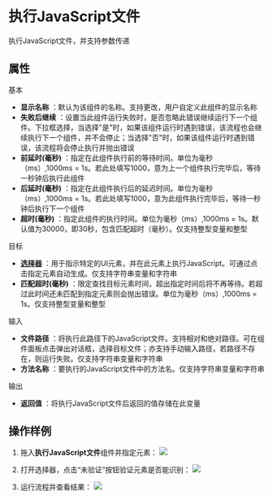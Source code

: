 # 执行JavaScript文件

执行JavaScript文件，并支持参数传递

## 属性
基本
- **显示名称** ：默认为该组件的名称。支持更改，用户自定义此组件的显示名称
- **失败后继续** ：设置当此组件运行失败时，是否忽略此错误继续运行下一个组件。下拉框选择，当选择"是"时，如果该组件运行时遇到错误，该流程也会继续执行下一个组件，并不会停止；当选择"否"时，如果该组件运行时遇到错误，该流程将会停止执行并抛出错误
- **前延时(毫秒)** ：指定在此组件执行前的等待时间。单位为毫秒（ms）,1000ms = 1s。若此处填写1000，意为上一个组件执行完毕后，等待一秒钟后执行此组件
- **后延时(毫秒)** ：指定在此组件执行后的延迟时间。单位为毫秒（ms）,1000ms = 1s。若此处填写1000，意为此组件执行完毕后，等待一秒钟后执行下一个组件
- **超时(毫秒)** ：指定此组件的执行时间。单位为毫秒（ms）,1000ms = 1s。默认值为30000，即30秒，包含匹配超时（毫秒）。仅支持整型变量和整型

目标
- **[选择器](../../Appendix/Selector.md?_v=v2020.4)** ：用于指示特定的UI元素，并在此元素上执行JavaScript。可通过点击指定元素自动生成。仅支持字符串变量和字符串
- **匹配超时(毫秒)** ：限定查找目标元素时间，超出指定时间后将不再等待。若超过此时间还未匹配到指定元素则会抛出错误。单位为毫秒（ms）,1000ms = 1s。仅支持整型变量和整型

输入

- **文件路径** ：将执行此路径下的JavaScript文件。支持相对和绝对路径。可在组件面板点击弹出对话框，选择目标文件；亦支持手动输入路径，若路径不存在，则运行失败。仅支持字符串变量和字符串
- **方法名称** ：要执行的JavaScript文件中的方法名。仅支持字符串变量和字符串

输出

- **返回值** ：将执行JavaScript文件后返回的值存储在此变量

## 操作样例
1. 拖入**执行JavaScript文件**组件并指定元素：
![](https://docimages.blob.core.chinacloudapi.cn/images/Activities/execute-js-file.png)

2. 打开选择器，点击“未验证”按钮验证元素是否能识别：
![](https://docimages.blob.core.chinacloudapi.cn/images/Activities/execute-js-file-verify.png)

2. 运行流程并查看结果：
![](https://docimages.blob.core.chinacloudapi.cn/images/Activities/execute-js-file-end.png)